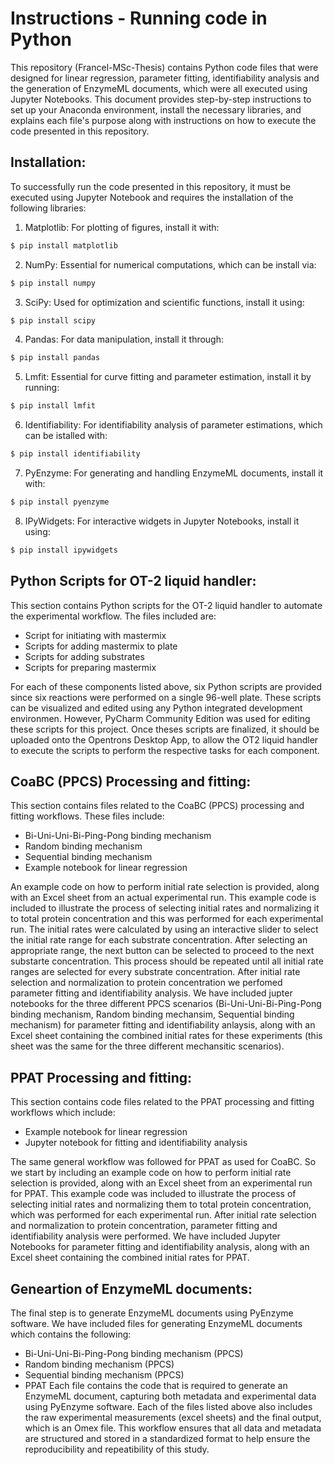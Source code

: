 # Instructions - Running code in Python
This repository (Francel-MSc-Thesis) contains Python code files that were designed for linear regression, parameter fitting, identifiability analysis and the generation of EnzymeML documents, which were all executed using Jupyter Notebooks. This document provides step-by-step instructions to set up your Anaconda environment, install the necessary libraries, and explains each file's purpose along with instructions on how to execute the code presented in this repository.

## Installation:
To successfully run the code presented in this repository, it must be executed using Jupyter Notebook and requires the installation of the following libraries:

1. Matplotlib: For plotting of figures, install it with:
  ```bash
$ pip install matplotlib
```
2. NumPy: Essential for numerical computations, which can be install via:
  ```bash
$ pip install numpy
```
3. SciPy: Used for optimization and scientific functions, install it using:
  ```bash
$ pip install scipy
```
4. Pandas: For data manipulation, install it through:
  ```bash
$ pip install pandas
```
5. Lmfit: Essential for curve fitting and parameter estimation, install it by running:
  ```bash
$ pip install lmfit
```
6. Identifiability: For identifiability analysis of parameter estimations, which can be istalled with:
  ```bash
$ pip install identifiability
```
7. PyEnzyme: For generating and handling EnzymeML documents, install it with:
  ```bash
$ pip install pyenzyme
```
8. IPyWidgets: For interactive widgets in Jupyter Notebooks, install it using:
  ```bash
$ pip install ipywidgets
```
## Python Scripts for OT-2 liquid handler:
This section contains Python scripts for the OT-2 liquid handler to automate the experimental workflow. The files included are:

- Script for initiating with mastermix
- Scripts for adding mastermix to plate
- Scripts for adding substrates
- Scripts for preparing mastermix

For each of these components listed above, six Python scripts are provided since six reactions were performed on a single 96-well plate. These scripts can be visualized and edited using any Python integrated development environmen. However, PyCharm Community Edition was used for editing these scripts for this project. Once theses scripts are finalized, it should be uploaded onto the Opentrons Desktop App, to allow the OT2 liquid handler to execute the scripts to perform the respective tasks for each component.

## CoaBC (PPCS) Processing and fitting: 
This section contains files related to the CoaBC (PPCS) processing and fitting workflows. These files include:

- Bi-Uni-Uni-Bi-Ping-Pong binding mechanism
- Random binding mechanism
- Sequential binding mechanism
- Example notebook for linear regression

An example code on how to perform initial rate selection is provided, along with an Excel sheet from an actual experimental run. This example code is included to illustrate the process of selecting initial rates and normalizing it to total protein concentration and this was performed for each experimental run. The initial rates were calculated by using an interactive slider to select the initial rate range for each substrate concentration. After selecting an appropriate range, the next button can be selected to proceed to the next substarte concentration. This process should be repeated until all initial rate ranges are selected for every substrate concentration. After initial rate selection and normalization to protein concentration we perfomed parameter fitting and identifiability analysis. We have included jupter notebooks for the three different PPCS scenarios (Bi-Uni-Uni-Bi-Ping-Pong binding mechanism, Random binding mechansim, Sequential binding mechanism) for parameter fitting and identifiability anlaysis, along with an Excel sheet containing the combined initial rates for these experiments (this sheet was the same for the three different mechansitic scenarios).

## PPAT Processing and fitting: 
This section contains code files related to the PPAT processing and fitting workflows which include: 

- Example notebook for linear regression
- Jupyter notebook for fitting and identifiability analysis

The same general workflow was followed for PPAT as used for CoaBC. So we start by including an example code on how to perform initial rate selection is provided, along with an Excel sheet from an experimental run for PPAT. This example code was included to illustrate the process of selecting initial rates and normalizing them to total protein concentration, which was performed for each experimental run. After initial rate selection and normalization to protein concentration, parameter fitting and identifiability analysis were performed. We have included Jupyter Notebooks for parameter fitting and identifiability analysis, along with an Excel sheet containing the combined initial rates for PPAT. 

## Geneartion of EnzymeML documents:
The final step is to generate EnzymeML documents using PyEnzyme software. We have included files for generating EnzymeML documents which contains the following:

- Bi-Uni-Uni-Bi-Ping-Pong binding mechanism (PPCS)
- Random binding mechanism (PPCS)
- Sequential binding mechanism (PPCS)
- PPAT
Each file contains the code that is required to generate an EnzymeML document, capturing both metadata and experimental data using PyEnzyme software. Each of the files listed above also includes the raw experimental measurements (excel sheets) and the final output, which is an Omex file. This workflow ensures that all data and metadata are structured and stored in a standardized format to help ensure the reproducibility and repeatibility of this study. 


